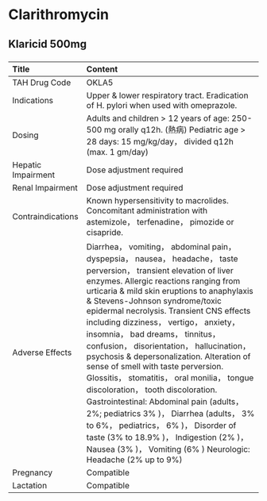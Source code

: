 # Clarithromycin

## Klaricid 500mg

##### 

| Title              | Content                                                                                                                                                                                                                                                                                                                                                                                                                                                                                                                                                                                                                                                                                                                                                                                                                                 |
|:-------------------|:----------------------------------------------------------------------------------------------------------------------------------------------------------------------------------------------------------------------------------------------------------------------------------------------------------------------------------------------------------------------------------------------------------------------------------------------------------------------------------------------------------------------------------------------------------------------------------------------------------------------------------------------------------------------------------------------------------------------------------------------------------------------------------------------------------------------------------------|
| TAH Drug Code      | OKLA5                                                                                                                                                                                                                                                                                                                                                                                                                                                                                                                                                                                                                                                                                                                                                                                                                                   |
| Indications        | Upper & lower respiratory tract. Eradication of H. pylori when used with omeprazole.                                                                                                                                                                                                                                                                                                                                                                                                                                                                                                                                                                                                                                                                                                                                                    |
| Dosing             | Adults and children > 12 years of age: 250-500 mg orally q12h. (熱病) Pediatric age > 28 days: 15 mg/kg/day， divided q12h (max. 1 gm/day)                                                                                                                                                                                                                                                                                                                                                                                                                                                                                                                                                                                                                                                                                              |
| Hepatic Impairment | Dose adjustment required                                                                                                                                                                                                                                                                                                                                                                                                                                                                                                                                                                                                                                                                                                                                                                                                                |
| Renal Impairment   | Dose adjustment required                                                                                                                                                                                                                                                                                                                                                                                                                                                                                                                                                                                                                                                                                                                                                                                                                |
| Contraindications  | Known hypersensitivity to macrolides. Concomitant administration with astemizole， terfenadine， pimozide or cisapride.                                                                                                                                                                                                                                                                                                                                                                                                                                                                                                                                                                                                                                                                                                                 |
| Adverse Effects    | Diarrhea， vomiting， abdominal pain， dyspepsia， nausea， headache， taste perversion， transient elevation of liver enzymes. Allergic reactions ranging from urticaria & mild skin eruptions to anaphylaxis & Stevens-Johnson syndrome/toxic epidermal necrolysis. Transient CNS effects including dizziness， vertigo， anxiety， insomnia， bad dreams， tinnitus， confusion， disorientation， hallucination， psychosis & depersonalization. Alteration of sense of smell with taste perversion. Glossitis， stomatitis， oral monilia， tongue discoloration， tooth discoloration. Gastrointestinal: Abdominal pain (adults， 2%; pediatrics 3% )， Diarrhea (adults， 3% to 6%， pediatrics， 6% )， Disorder of taste (3% to 18.9% )， Indigestion (2% )， Nausea (3% )， Vomiting (6% ) Neurologic: Headache (2% up to 9%) |
| Pregnancy          | Compatible                                                                                                                                                                                                                                                                                                                                                                                                                                                                                                                                                                                                                                                                                                                                                                                                                              |
| Lactation          | Compatible                                                                                                                                                                                                                                                                                                                                                                                                                                                                                                                                                                                                                                                                                                                                                                                                                              |

